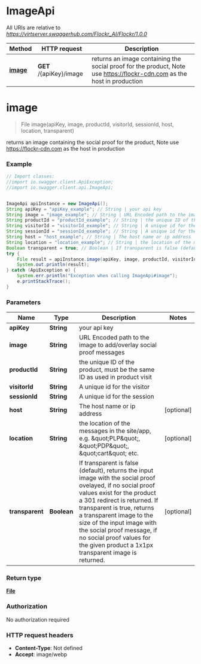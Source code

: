 # ImageApi

All URIs are relative to *https://virtserver.swaggerhub.com/Flockr_AI/Flockr/1.0.0*

Method | HTTP request | Description
------------- | ------------- | -------------
[**image**](ImageApi.md#image) | **GET** /{apiKey}/image | returns an image containing the social proof for the product, Note use https://flockr-cdn.com as the host in production

<a name="image"></a>
# **image**
> File image(apiKey, image, productId, visitorId, sessionId, host, location, transparent)

returns an image containing the social proof for the product, Note use https://flockr-cdn.com as the host in production

### Example
```java
// Import classes:
//import io.swagger.client.ApiException;
//import io.swagger.client.api.ImageApi;


ImageApi apiInstance = new ImageApi();
String apiKey = "apiKey_example"; // String | your api key
String image = "image_example"; // String | URL Encoded path to the image to add/overlay social proof messages
String productId = "productId_example"; // String | the unique ID of the product, must be the same ID as used in product visit
String visitorId = "visitorId_example"; // String | A unique id for the visitor
String sessionId = "sessionId_example"; // String | A unique id for the session
String host = "host_example"; // String | The host name or ip address
String location = "location_example"; // String | the location of the messages in the site/app, e.g. \"PLP\", \"PDP\", \"cart\" etc.
Boolean transparent = true; // Boolean | If transparent is false (default), returns the input image with the social proof ovelayed, if no social proof values exist for the product a 301 redirect is returned. If transparent is true, returns a transparent image to the size of the input image with the social proof message, if no social proof values for the given product a 1x1px transparent image is returned.
try {
    File result = apiInstance.image(apiKey, image, productId, visitorId, sessionId, host, location, transparent);
    System.out.println(result);
} catch (ApiException e) {
    System.err.println("Exception when calling ImageApi#image");
    e.printStackTrace();
}
```

### Parameters

Name | Type | Description  | Notes
------------- | ------------- | ------------- | -------------
 **apiKey** | **String**| your api key |
 **image** | **String**| URL Encoded path to the image to add/overlay social proof messages |
 **productId** | **String**| the unique ID of the product, must be the same ID as used in product visit |
 **visitorId** | **String**| A unique id for the visitor |
 **sessionId** | **String**| A unique id for the session |
 **host** | **String**| The host name or ip address | [optional]
 **location** | **String**| the location of the messages in the site/app, e.g. \&quot;PLP\&quot;, \&quot;PDP\&quot;, \&quot;cart\&quot; etc. | [optional]
 **transparent** | **Boolean**| If transparent is false (default), returns the input image with the social proof ovelayed, if no social proof values exist for the product a 301 redirect is returned. If transparent is true, returns a transparent image to the size of the input image with the social proof message, if no social proof values for the given product a 1x1px transparent image is returned. | [optional]

### Return type

[**File**](File.md)

### Authorization

No authorization required

### HTTP request headers

 - **Content-Type**: Not defined
 - **Accept**: image/webp

